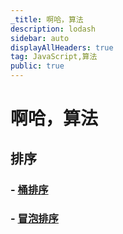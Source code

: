 ```yaml
---
_title: 啊哈，算法
description: lodash
sidebar: auto
displayAllHeaders: true
tag: JavaScript,算法
public: true
---
```


# 啊哈，算法

## 排序

### - [桶排序](01.sort/01.bucket-sort.md)
### - [冒泡排序](01.sort/02.bubble-sort.md)